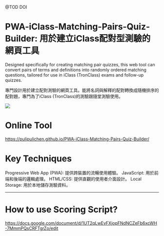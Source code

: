 @TOD DOI

# PWA-iClass-Matching-Pairs-Quiz-Builder: 用於建立iClass配對型測驗的網頁工具

Designed specifically for creating matching pair quizzes, this web tool can convert pairs of terms and definitions into randomly ordered matching questions, tailored for use in iClass (TronClass) exams and follow-up quizzes.

專門設計用於建立配對測驗的網頁工具。能將名詞與解釋的配對轉換成隨機排序的配對題，專門為了iClass (TronClass)的測驗跟隨堂測驗使用。

![](https://blogger.googleusercontent.com/img/a/AVvXsEiJ4vq_tVW6qC1d4TVhjCJq_c7vfSLd3puzZKJFXoUhSFtq9zImEzCjsmStqj1p8Hawc9zgYk35QS8mSKfUc91HNuZ76kndeTMdu8LLFOCHhlBm6jdzPgpgYeX-KKcXZ1ttKrmlm5yd36WYVuwGqo6DSwIaG5E2Q2L5MXghG5iQuHw_5IC2-nkfOw)

# Online Tool

https://pulipulichen.github.io/PWA-iClass-Matching-Pairs-Quiz-Builder/

# Key Techniques

Progressive Web App (PWA): 提供跨裝置的流暢使用體驗。
JavaScript: 用於前端和後端的邏輯處理。
HTML/CSS: 提供直觀的使用者介面設計。
Local Storage: 用於本地儲存測驗資料。

----

# How to use Scoring Script?
https://docs.google.com/document/d/1UT2qLwEvFXjopFNdNCZeFb6xcWH-7MmmPQsCRFTgrZo/edit